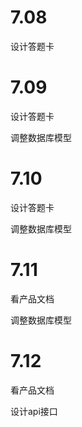 # 7.08

设计答题卡

# 7.09

设计答题卡

调整数据库模型

# 7.10

设计答题卡

调整数据库模型

# 7.11

看产品文档

调整数据库模型

# 7.12

看产品文档

设计api接口

